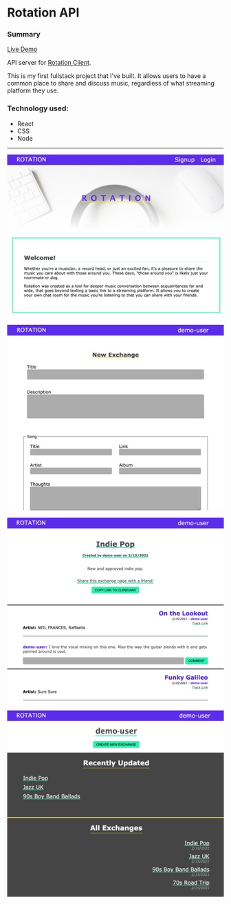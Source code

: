 # Rotation API

### Summary
[Live Demo](https://rotationexchange.com/)

API server for [Rotation Client](https://github.com/Tarv44/rotation-api).

This is my first fullstack project that I've built. It allows users to have a common place to share and discuss music, regardless of what streaming platform they use.

### Technology used:
* React
* CSS
* Node

***

![Landing Page](./screenshots/landing.png)

![Exchange Page](./screenshots/exchange.png)

![New Exchange Page](./screenshots/new-exchange.png)

![Dashboard Page](./screenshots/dashboard.png)